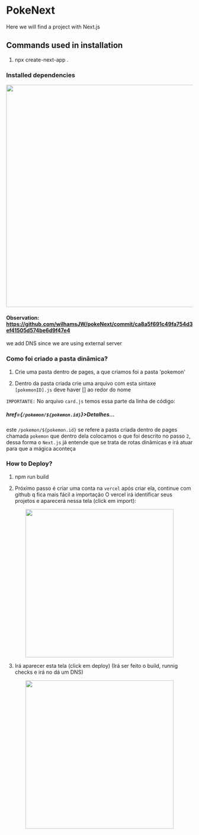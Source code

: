 # PokeNext
Here we will find a project with Next.js

## Commands used in installation

1. npx create-next-app .

### Installed dependencies

<p align="center">
  <img src="my_app/dependencies-instaled.png" width="600px">
</p>

#### Observation: https://github.com/wilhamsJW/pokeNext/commit/ca8a5f691c49fa754d3ef41505d574be6d9f47e4

we add DNS since we are using external server

### Como foi criado a pasta dinâmica?

1. Crie uma pasta dentro de pages, a que criamos foi a pasta 'pokemon'

2. Dentro da pasta criada crie uma arquivo com esta sintaxe `[pokemonID].js` deve haver [] ao redor do nome

`IMPORTANTE:` No arquivo `card.js` temos essa parte da linha de código:
   ##### href={`/pokemon/${pokemon.id}`}>Detalhes...
   este `/pokemon/${pokemon.id}` se refere a pasta criada dentro de pages chamada `pokemon` que dentro dela colocamos o que foi descrito no passo `2`, dessa forma o `Next.js` já entende que se trata de rotas dinãmicas e irá atuar para que a mágica aconteça

   ### How to Deploy?

   1. npm run build 

   2. Próximo passo é criar uma conta na `vercel` após criar ela, continue com github q fica mais fácil a importação
   O vercel irá identificar seus projetos e aparecerá nessa tela (click em import):

  <p align="center">
    <img src="my_app/vercel01.png" width="400px">
  </p>

  3. Irá aparecer esta tela (click em deploy) (Irá ser feito o build, runnig checks e irá no dá um DNS)

  <p align="center">
    <img src="my_app/my_app/vercel02.png" width="400px">
  </p>